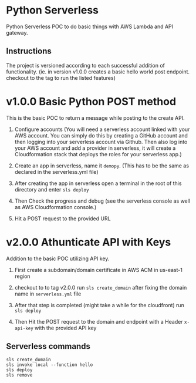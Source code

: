 # Python Serverless

Python Serverless POC to do basic things with AWS Lambda and API gateway.


## Instructions

The project is versioned according to each successful addition of functionality. (ie. in version v1.0.0 creates a basic hello world post endpoint. checkout to the tag to run the listed features)


# v1.0.0 Basic Python POST method 

This is the basic POC to return a message while posting to the create API. 

1. Configure accounts (You will need a serverless account linked with your AWS account. You can simply do this by creating a GitHub account and then logging into your serverless account via Github. Then also log into your AWS account and add a provider in serverless, it will create a Cloudformation stack that deploys the roles for your serverless app.) 

2. Create an app in serverless, name it `demopy`. (This has to be the same as declared in the serverless.yml file)

3. After creating the app in serverless open a terminal in the root of this directory and enter `sls deploy`

4. Then Check the progress and debug (see the serverless console as well as AWS Cloudformation console.)

5. Hit a POST request to the provided URL


# v2.0.0 Athunticate API with Keys

Addition to the basic POC utilizing API key.

1. First create a subdomain/domain certificate in AWS ACM in us-east-1 region

2. checkout to to tag v2.0.0 run `sls create_domain` after fixing the domain name in `serverless.yml` file

3. After that step is completed (might take a while for the cloudfront) run `sls deploy`

2. Then Hit the POST request to the domain and endpoint with a Header `x-api-key` with the provided API key


## Serverless commands

```
sls create_domain
sls invoke local --function hello
sls deploy
sls remove
```